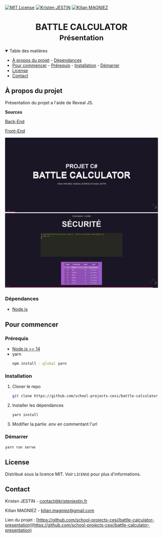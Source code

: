 [![MIT License][license-shield]][license-url]
[![Kristen JESTIN][linkedin-kj-shield]][linkedin-kj-url]
[![Kilian MAGNIEZ][linkedin-mk-shield]][linkedin-mk-url]

<h1 align="center">
	<b>BATTLE CALCULATOR</b>
	<br />
	<small align="center">Présentation</small>
</h1>
	
<details open="open">
  <summary>Table des matières</summary>
<!-- TOC depthfrom:2 -->

-   [À propos du projet](#%C3%A0-propos-du-projet) - [Dépendances](#d%C3%A9pendances)
-   [Pour commencer](#pour-commencer) - [Prérequis](#pr%C3%A9requis) - [Installation](#installation) - [Démarrer](#d%C3%A9marrer)
-   [License](#license)
-   [Contact](#contact)

<!-- /TOC -->
</details>

## À propos du projet

Présentation du projet a l'aide de Reveal JS.

**Sources**

[Back-End](https://github.com/school-projects-cesi/battle-calculator-api)

[Front-End](https://github.com/school-projects-cesi/battle-calculator-client-web)

![Home](docs/images/screenshot-home.png)
![Security](docs/images/screenshot-security.png)

### Dépendances

-   [Node.js](https://nodejs.org/)

## Pour commencer

### Prérequis

-   [Node.js >= 14](https://nodejs.org/en/download/)
-   yarn
    ```sh
    npm install --global yarn
    ```

### Installation

1. Cloner le repo
    ```sh
    git clone https://github.com/school-projects-cesi/battle-calculator-presentation.git
    ```
2. Installer les dépendances
    ```sh
    yarn install
    ```
3. Modifier la partie .env en commentant l'url

### Démarrer

```sh
yarn run serve
```

## License

Distribué sous la licence MIT. Voir `LICENSE` pour plus d'informations.

<!-- CONTACT -->

## Contact

Kristen JESTIN - [contact@kristenjestin.fr](mailto:contact@kristenjestin.fr)

Kilian MAGNIEZ - [kilian.magniez@gmail.com](mailto:kilian.magniez@gmail.com)

Lien du projet : [https://github.com/school-projects-cesi/battle-calculator-presentation](https://github.com/school-projects-cesi/battle-calculator-presentation)

<!-- MARKDOWN LINKS & IMAGES -->

[license-shield]: https://img.shields.io/github/license/school-projects-cesi/battle-calculator-presentation.svg?style=for-the-badge
[license-url]: https://github.com/school-projects-cesi/battle-calculator-presentation/blob/master/LICENSE
[linkedin-kj-shield]: https://img.shields.io/badge/-LinkedIn-black.svg?style=for-the-badge&logo=linkedin&colorB=555&label=Kristen%20Jestin&color=0274b3
[linkedin-mk-shield]: https://img.shields.io/badge/-LinkedIn-black.svg?style=for-the-badge&logo=linkedin&colorB=555&label=Kilian%20Magniez&color=0274b3
[linkedin-kj-url]: https://linkedin.com/in/kristen-jestin
[linkedin-mk-url]: https://linkedin.com/in/kilian-magniez/
